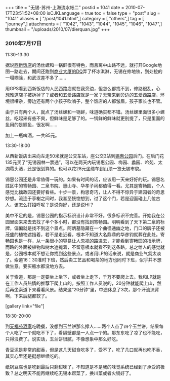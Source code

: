 +++
title = "无锡-苏州-上海流水帐二"
postid = 1041
date = 2010-07-17T23:51:52+08:00
isCJKLanguage = true
toc = false
type = "post"
slug = "1041"
aliases = [ "/post/1041.html",]
category = [ "others",]
tag = [ "journey",]
attachments = [ "1042", "1043", "1044", "1045", "1046", "1047",]
thumbnail = "/uploads/2010/07/dierquan.jpg"
+++


### 2010年7月17日

11:30-13:30

据说[西新饭店](http://www.dianping.com/shop/1969597)的汤丝螺和一锅鲜很有特色，而且离中山路不远，就打开Google地图一路走去，期间还跑到[商业大厦的DQ](http://www.dianping.com/shop/2765005)弄了杯冰淇淋，无锡在修地铁，到处挖的一塌糊涂，和武汉差不多了……

用GPS看到西新饭店的人民西路店就在我旁边，但怎么都找不到，修路很乱，心想难道店子被拆掉了？或者和五爱路店就是一家？无奈来到旁边的五爱西路店，环境很嘈杂，旁边还有两个小孩子吹哨子，整个饭店的人都皱眉，孩子家长也不管。

由于只有两个人，就点了汤丝螺和一锅鲜，味道确实都不错。汤丝螺里面很多小螺丝，吃起来有些不爽，但鲜味是足够了的。一锅鲜的鲜味就更别提了，只是里面的鱼用的是鲫鱼，很发啊……

加上一瓶啤酒，一共85元。<!--more-->

13:30-18:00

从西新饭店出来向左走50米就是公交车站，座公交3站到[锡惠公园](http://ditu.google.com/maps?f=q&source=s_q&hl=zh-CN&geocode=&q=%E9%94%A1%E6%83%A0%E5%85%AC%E5%9B%AD&sll=35.86166,104.195397&sspn=36.013245,79.013672&brcurrent=3,0x35b38ee58f1dda25:0x50bcd2cff62bae8e,0,0x35b38e8100d1905b:0xd423a617bf6108b6%3B5,0,0&ie=UTF8&hq=%E9%94%A1%E6%83%A0%E5%85%AC%E5%9B%AD&hnear=%E6%B1%9F%E8%8B%8F%E7%9C%81%E6%97%A0%E9%94%A1%E5%B8%82%E6%83%A0%E6%B2%B3%E8%B7%AF2%E5%8F%B7%E9%94%A1%E6%83%A0%E5%85%AC%E5%9B%AD&z=14)后门。在后门花135元买了“无锡园林一票通”，可以在两天内玩锡惠公园、梅园、蠡园、吟苑、太湖鼋头渚，还是很划算的。也可以花28元坐缆车到山顶一览无锡市貌。

锡惠公园还是非常值得一玩的。如果有时间的话，应该用一天来好好的玩。锡惠名胜区中的寄畅园、二泉书院、惠山寺、华孝子祠都值得一看。尤其是寄畅园，个人感觉比拙政园还要好看些。十步一景，构思奇巧，让人不得不惊异于建园者的奇思妙想。流连于亭榭之间时，我甚至恍惚想到，过了这个门，若是迎面碰上几位古人，该怎么打招呼呢？是说你好，还是说HI？

美中不足的是，锡惠公园的指示标识设计非常不好。很多标识不完善。开始我在公园里面来来去去找了半个多小时，都没有找到寄畅园。明明看到了天下第二泉的标牌，偏偏就是找不到这个景点。阿炳墓隐藏在一个曲径通幽之地，门口的牌子还被茂盛的植物遮挡着，若不是走近看，根本不知道大名鼎鼎的华彦钧就葬在此处。寄畅园也是一样，从一条很小的容易让人忽视的路进去，才能看到寄畅园的指示牌，而路的外面被植物和树木遮掩着，不留意根本就看不到这条路。总之给人的感觉就是，公园根本就不想让你找到这些景点。或者用LP的话来说，就是商业气氛太淡了。索道16：30准时下班，然后卖工艺品和喝茶的地方也同时下班，似乎并不想做生意。要买瓶水都没地方去。

关于索道，那是一定要坐上坐下，或者坐上走下，千万不要爬上去。我和LP就是在工作人员热情的推荐下爬上山的。按照工作人员说的，20分钟就能爬上山，然后再坐索道下来看看风景。结果这“20分钟”里，中途休息了3次，那个汗流浃背啊，下来后腿都软了。

[](/uploads/2010/07/dierquan.jpg)

[gallery link="file"]

18:30-20:00

到[天福苑酒家](http://www.dianping.com/shop/543610)吃晚餐，没想到玉兰饼那么撑人……两个人点了四个玉兰饼，结果每个人吃了一个就吃不下了，看隔壁都是一人点一个的。那东东吃了凉了也不能吃，只得浪费了。说实话，玉兰饼很腻，不像想象中那么好吃。  

青豆泥是非常的甜香，但是这几天甜食吃多了，受不了，吃了几口就再也吃不香，其实心里还是挺想继续吃的。  

纸锅豆腐也是吃到最后只剩甜味了，不知道是不是我的味觉系统已经到了承受的极致？总之明天不能再继续吃无锡本帮菜了，换川菜或者火锅好了。

